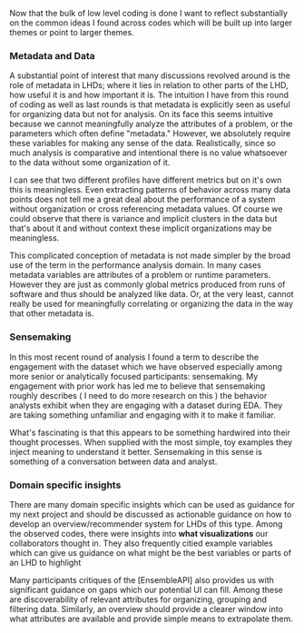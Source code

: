 
Now that the bulk of low level coding is done I want to reflect substantially on the common ideas I found across codes which will be built up into larger themes or point to larger themes.

### Metadata and Data

A substantial point of interest that many discussions revolved around is the role of metadata in LHDs; where it lies in relation to other parts of the LHD, how useful it is and how important it is. The intuition I have from this round of coding as well as last rounds is that metadata is explicitly seen as useful for organizing data but not for analysis. On its face this seems intuitive because we cannot meaningfully analyze the attributes of a problem, or the parameters which often define "metadata." However, we absolutely require these variables for making any sense of the data. Realistically, since so much analysis is comparative and intentional there is no value whatsoever to the data without some organization of it. 

I can see that two different profiles have different metrics but on it's own this is meaningless. Even extracting patterns of behavior across many data points does not tell me a great deal about the performance of a system without organization or cross referencing metadata values. Of course we could observe that there is variance and implicit clusters in the data but that's about it and without context these implicit organizations may be meaningless.

This complicated conception of metadata is not made simpler by the broad use of the term in the performance analysis domain. In many cases metadata variables are attributes of a problem or runtime parameters. However they are just as commonly global metrics produced from runs of software and thus should be analyzed like data. Or, at the very least, cannot really be used for meaningfully correlating or organizing the data in the way that other metadata is.

### Sensemaking

In this most recent round of analysis I found a term to describe the engagement with the dataset which we have observed especially among more senior or analytically focused participants: sensemaking. My engagement with prior work has led me to believe that sensemaking roughly describes ( I need to do more research on this ) the behavior analysts exhibit when they are engaging with a dataset during EDA. They are taking something unfamiliar and engaging with it to make it familiar.

What's fascinating is that this appears to be something hardwired into their thought processes. When supplied with the most simple, toy examples they inject meaning to understand it better. Sensemaking in this sense is something of a conversation between data and analyst.

### Domain specific insights

There are many domain specific insights which can be used as guidance for my next project and should be discussed as actionable guidance on how to develop an overview/recommender system for LHDs of this type. Among the observed codes, there were insights into **what visualizations** our collaborators thought in. They also frequently citied example variables which can give us guidance on what might be the best variables or parts of an LHD to highlight

Many participants critiques of the [EnsembleAPI] also provides us with significant guidance on gaps which our potential UI can fill. Among these are discoverability of relevant attributes for organizing, grouping and filtering data. Similarly, an overview should provide a clearer window into what attributes are available and provide simple means to extrapolate them.